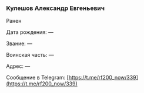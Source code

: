 ### Кулешов Александр Евгеньевич

Ранен

Дата рождения: —

Звание: —

Воинская часть: —

Адрес: —

Сообщение в Telegram: [https://t.me/rf200_now/339](https://t.me/rf200_now/339)
